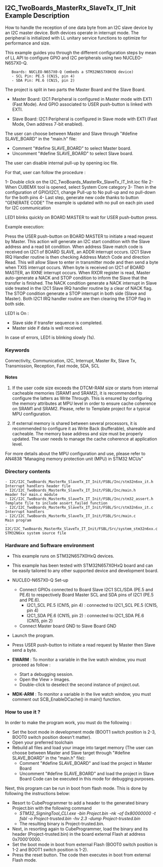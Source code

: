 ## <b>I2C_TwoBoards_MasterRx_SlaveTx_IT_Init Example Description</b>

How to handle the reception of one data byte from an I2C slave device
by an I2C master device. Both devices operate in interrupt mode. The peripheral
is initialized with LL unitary service functions to optimize for performance
and size.

This example guides you through the different configuration steps by mean of LL API
to configure GPIO and I2C peripherals using two NUCLEO-N657X0-Q.

       Boards: NUCLEO-N657X0-Q (embeds a STM32N657X0H3Q device)
       - SCL Pin: PE.5 (CN15, pin 4)
       - SDA Pin: PE.6 (CN15, pin 2)

The project is split in two parts the Master Board and the Slave Board.

- Master Board: 
  I2C1 Peripheral is configured in Master mode with EXTI (Fast Mode).
  And GPIO associated to USER push-button is linked with EXTI.

- Slave Board: 
  I2C1 Peripheral is configured in Slave mode with EXTI (Fast Mode, Own address 7-bit enabled).

The user can choose between Master and Slave through "#define SLAVE_BOARD"
in the "main.h" file:

- Comment "#define SLAVE_BOARD" to select Master board.
- Uncomment "#define SLAVE_BOARD" to select Slave board.

The user can disable internal pull-up by opening ioc file.

For that, user can follow the procedure :

1- Double click on the I2C_TwoBoards_MasterRx_SlaveTx_IT_Init.ioc file
2- When CUBEMX tool is opened, select System Core category
3- Then in the configuration of GPIO/I2C1, change Pull-up to No pull-up and no pull-down for the both pins
4- Last step, generate new code thanks to button "GENERATE CODE"
The example is updated with no pull on each pin used for I2C communication

LED1 blinks quickly on BOARD MASTER to wait for USER push-button press.

Example execution:

Press the USER push-button on BOARD MASTER to initiate a read request by Master.
This action will generate an I2C start condition with the Slave address and a read bit condition.
When address Slave match code is received on I2C1 of BOARD SLAVE, an ADDR interrupt occurs.
I2C1 Slave IRQ Handler routine is then checking Address Match Code and direction Read.
This will allow Slave to enter in transmitter mode and then send a byte when TXIS interrupt occurs.
When byte is received on I2C1 of BOARD MASTER, an RXNE interrupt occurs.
When RXDR register is read, Master auto-generate a NACK and STOP condition
to inform the Slave that the transfer is finished.
The NACK condition generate a NACK interrupt in Slave side treated in the I2C1 Slave IRQ handler routine by a clear of NACK flag.
The STOP condition generate a STOP interrupt in both side (Slave and Master). Both I2C1 IRQ handler routine are then
clearing the STOP flag in both side.

LED1 is On :

- Slave side if transfer sequence is completed.
- Master side if data is well received.

In case of errors, LED1 is blinking slowly (1s).

### <b>Keywords</b>

Connectivity, Communication, I2C, Interrupt, Master Rx, Slave Tx, Transmission, Reception, Fast mode, SDA, SCL


#### <b>Notes</b>

 1. If the user code size exceeds the DTCM-RAM size or starts from internal cacheable memories (SRAM1 and SRAM2),
    it is recommended to configure the latters as Write Through.
    This is ensured by configuring the memory attributes at MPU level in order to ensure cache coherence on SRAM1 and SRAM2.
    Please, refer to Template project for a typical MPU configuration.

 2. If external memory is shared between several processors, it is recommended to configure it as Write Back (bufferable), shareable and cacheable.
    The memory base address and size must be properly updated.
    The user needs to manage the cache coherence at application level.

For more details about the MPU configuration and use, please refer to AN4838 “Managing memory protection unit (MPU) in STM32 MCUs”

### <b>Directory contents</b> 

    - I2C/I2C_TwoBoards_MasterRx_SlaveTx_IT_Init/FSBL/Inc/stm32n6xx_it.h          Interrupt handlers header file
    - I2C/I2C_TwoBoards_MasterRx_SlaveTx_IT_Init/FSBL/Inc/main.h                  Header for main.c module
    - I2C/I2C_TwoBoards_MasterRx_SlaveTx_IT_Init/FSBL/Inc/stm32_assert.h          Template file to include assert_failed function
    - I2C/I2C_TwoBoards_MasterRx_SlaveTx_IT_Init/FSBL/Src/stm32n6xx_it.c          Interrupt handlers
    - I2C/I2C_TwoBoards_MasterRx_SlaveTx_IT_Init/FSBL/Src/main.c                  Main program
    - I2C/I2C_TwoBoards_MasterRx_SlaveTx_IT_Init/FSBL/Src/system_stm32n6xx.c      STM32N6xx system source file

### <b>Hardware and Software environment</b>

  - This example runs on STM32N657X0HxQ devices.

  - This example has been tested with STM32N657X0HxQ board and can be
    easily tailored to any other supported device and development board.

  - NUCLEO-N657X0-Q Set-up
    - Connect GPIOs connected to Board Slave I2C1 SCL/SDA (PE.5 and PE.6)
    to respectively Board Master SCL and SDA pins of I2C1 (PE.5 and PE.6).
      - I2C1_SCL  PE.5 (CN15, pin 4) : connected to I2C1_SCL PE.5 (CN15, pin 4)
      - I2C1_SDA  PE.6 (CN15, pin 2) : connected to I2C1_SDA PE.6 (CN15, pin 2)
    - Connect Master board GND to Slave Board GND

  - Launch the program.
  - Press USER push-button to initiate a read request by Master
      then Slave send a byte.

  - **EWARM** : To monitor a variable in the live watch window, you must proceed as follow :
    - Start a debugging session.
    - Open the View > Images.
    - Double-click to deselect the second instance of project.out.

  - **MDK-ARM** : To monitor a variable in the live watch window, you must comment out SCB_EnableDCache() in main() function.

### <b>How to use it ?</b>

In order to make the program work, you must do the following :

 - Set the boot mode in development mode (BOOT1 switch position is 2-3, BOOT0 switch position doesn't matter).
 - Open your preferred toolchain
 - Rebuild all files and load your image into target memory (The user can choose between Master
   and Slave target through "#define SLAVE_BOARD" in the "main.h" file):
      - Comment "#define SLAVE_BOARD" and load the project in Master Board
      - Uncomment "#define SLAVE_BOARD" and load the project in Slave Board
   Code can be executed in this mode for debugging purposes.
        
 Next, this program can be run in boot from flash mode. This is done by following the instructions below:
 
 - Resort to CubeProgrammer to add a header to the generated binary Project.bin with the following command
   - *STM32_SigningTool_CLI.exe -bin Project.bin -nk -of 0x80000000 -t fsbl -o Project-trusted.bin -hv 2.3 -dump Project-trusted.bin*
   - The resulting binary is Project-trusted.bin.
 - Next, in resorting again to CubeProgrammer, load the binary and its header (Project-trusted.bin) in the board external Flash at address 0x7000'0000.
 - Set the boot mode in boot from external Flash (BOOT0 switch position is 1-2 and BOOT1 switch position is 1-2).
 - Press the reset button. The code then executes in boot from external Flash mode.




